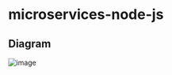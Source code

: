 # microservices-node-js
## Diagram
![image](https://github.com/user-attachments/assets/1a47e1e0-58df-4993-b933-301ae2a614ba)

